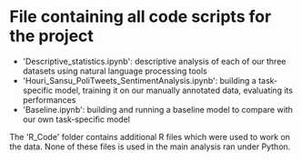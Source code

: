 # File containing all code scripts for the project

- 'Descriptive_statistics.ipynb': descriptive analysis of each of our three datasets using natural language processing tools
- 'Houri_Sansu_PoliTweets_SentimentAnalysis.ipynb': building a task-specific model, training it on our manually annotated data, evaluating its performances
- 'Baseline.ipynb': building and running a baseline model to compare with our own task-specific model

The 'R_Code' folder contains additional R files which were used to work on the data. None of these files is used in the main analysis ran under Python.
